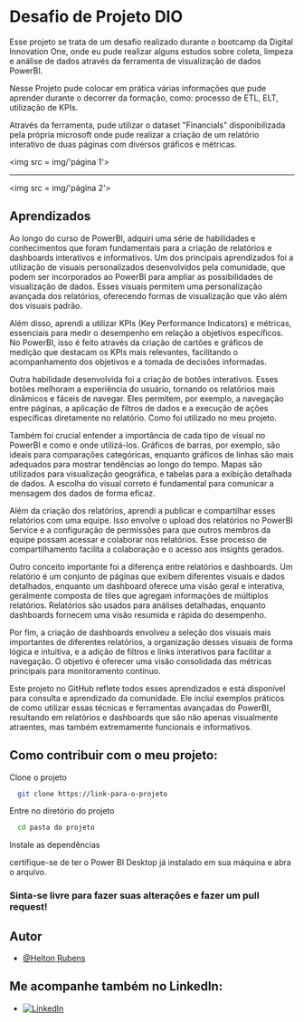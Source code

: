 # Desafio de Projeto DIO

Esse projeto se trata de um desafio realizado durante o bootcamp da Digital Innovation One, onde eu pude realizar alguns estudos sobre coleta, limpeza e análise de dados através da ferramenta de visualização de dados PowerBI.

Nesse Projeto pude colocar em prática várias informações que pude aprender durante o decorrer da formação, como: processo de ETL, ELT, utilização de KPIs.

Através da ferramenta, pude utilizar o dataset "Financials" disponibilizada pela própria microsoft onde pude realizar a criação de um relatório interativo de duas páginas com diversos gráficos e métricas.


<img src = img/'página 1'>

---

<img src = img/'página 2'>


## Aprendizados

Ao longo do curso de PowerBI, adquiri uma série de habilidades e conhecimentos que foram fundamentais para a criação de relatórios e dashboards interativos e informativos. Um dos principais aprendizados foi a utilização de visuais personalizados desenvolvidos pela comunidade, que podem ser incorporados ao PowerBI para ampliar as possibilidades de visualização de dados. Esses visuais permitem uma personalização avançada dos relatórios, oferecendo formas de visualização que vão além dos visuais padrão.

Além disso, aprendi a utilizar KPIs (Key Performance Indicators) e métricas, essenciais para medir o desempenho em relação a objetivos específicos. No PowerBI, isso é feito através da criação de cartões e gráficos de medição que destacam os KPIs mais relevantes, facilitando o acompanhamento dos objetivos e a tomada de decisões informadas.

Outra habilidade desenvolvida foi a criação de botões interativos. Esses botões melhoram a experiência do usuário, tornando os relatórios mais dinâmicos e fáceis de navegar. Eles permitem, por exemplo, a navegação entre páginas, a aplicação de filtros de dados e a execução de ações específicas diretamente no relatório. Como foi utilizado no meu projeto.

Também foi crucial entender a importância de cada tipo de visual no PowerBI e como e onde utilizá-los. Gráficos de barras, por exemplo, são ideais para comparações categóricas, enquanto gráficos de linhas são mais adequados para mostrar tendências ao longo do tempo. Mapas são utilizados para visualização geográfica, e tabelas para a exibição detalhada de dados. A escolha do visual correto é fundamental para comunicar a mensagem dos dados de forma eficaz.

Além da criação dos relatórios, aprendi a publicar e compartilhar esses relatórios com uma equipe. Isso envolve o upload dos relatórios no PowerBI Service e a configuração de permissões para que outros membros da equipe possam acessar e colaborar nos relatórios. Esse processo de compartilhamento facilita a colaboração e o acesso aos insights gerados.

Outro conceito importante foi a diferença entre relatórios e dashboards. Um relatório é um conjunto de páginas que exibem diferentes visuais e dados detalhados, enquanto um dashboard oferece uma visão geral e interativa, geralmente composta de tiles que agregam informações de múltiplos relatórios. Relatórios são usados para análises detalhadas, enquanto dashboards fornecem uma visão resumida e rápida do desempenho.

Por fim, a criação de dashboards envolveu a seleção dos visuais mais importantes de diferentes relatórios, a organização desses visuais de forma lógica e intuitiva, e a adição de filtros e links interativos para facilitar a navegação. O objetivo é oferecer uma visão consolidada das métricas principais para monitoramento contínuo.

Este projeto no GitHub reflete todos esses aprendizados e está disponível para consulta e aprendizado da comunidade. Ele inclui exemplos práticos de como utilizar essas técnicas e ferramentas avançadas do PowerBI, resultando em relatórios e dashboards que são não apenas visualmente atraentes, mas também extremamente funcionais e informativos.
## Como contribuir com o meu projeto:

Clone o projeto

```bash
  git clone https://link-para-o-projeto
```

Entre no diretório do projeto

```bash
  cd pasta do projeto
```

Instale as dependências

certifique-se de ter o Power BI Desktop já instalado em sua máquina e abra o arquivo.


### Sinta-se livre para fazer suas alterações e fazer um pull request!




## Autor

- [@Helton Rubens](https://github.com/Helton-Rubens)


## Me acompanhe também no LinkedIn:

- [![LinkedIn](https://img.shields.io/badge/LinkedIn-0077B5?style=for-the-badge&logo=linkedin&logoColor=white)](https://www.linkedin.com/in/helton-rubens-alexandre/)